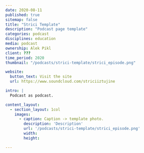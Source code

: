```yaml
---
date: 2020-08-11
published: true 
sitemap: false
title: "Strici Template"
description: "Podcast page template"
categories: podcast
disciplines: education 
media: podcast
ownership: Alek Pikl
client: ???
time_period: 2020
thumbnail: "/podcasts/strici-template/strici_episode.png"

website:
  button_text: Visit the site
  url: https://www.soundcloud.com/striciiztujine

intro: |
  Podcast as podcast. 

content_layout:
  - section_layout: 1col
    images:
      - caption: Caption -> template photo. 
        description: 'Description'
        url: '/podcasts/strici-template/strici_episode.png'
        width: 
        height:

---
```


